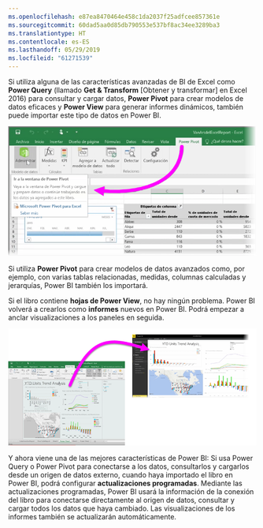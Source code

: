 ```yaml
---
ms.openlocfilehash: e87ea8470464e458c1da2037f25adfcee857361e
ms.sourcegitcommit: 60dad5aa0d85db790553e537bf8ac34ee3289ba3
ms.translationtype: HT
ms.contentlocale: es-ES
ms.lasthandoff: 05/29/2019
ms.locfileid: "61271539"
---
```

Si utiliza alguna de las características avanzadas de BI de Excel como **Power Query** (llamado **Get & Transform** [Obtener y transformar] en Excel 2016) para consultar y cargar datos, **Power Pivot** para crear modelos de datos eficaces y **Power View** para generar informes dinámicos, también puede importar este tipo de datos en Power BI.

![](media/5-3-import-powerpivot-powerview/5-3_1.png)

Si utiliza **Power Pivot** para crear modelos de datos avanzados como, por ejemplo, con varias tablas relacionadas, medidas, columnas calculadas y jerarquías, Power BI también los importará.

Si el libro contiene **hojas de Power View**, no hay ningún problema. Power BI volverá a crearlos como **informes** nuevos en Power BI. Podrá empezar a anclar visualizaciones a los paneles en seguida.

![](media/5-3-import-powerpivot-powerview/5-3_2.png)

Y ahora viene una de las mejores características de Power BI: Si usa Power Query o Power Pivot para conectarse a los datos, consultarlos y cargarlos desde un origen de datos externo, cuando haya importado el libro en Power BI, podrá configurar **actualizaciones programadas**. Mediante las actualizaciones programadas, Power BI usará la información de la conexión del libro para conectarse directamente al origen de datos, consultar y cargar todos los datos que haya cambiado. Las visualizaciones de los informes también se actualizarán automáticamente.


